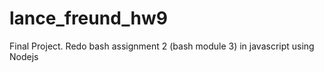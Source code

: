 # lance_freund_hw9
Final Project. Redo bash assignment 2 (bash module 3) in javascript using Nodejs


